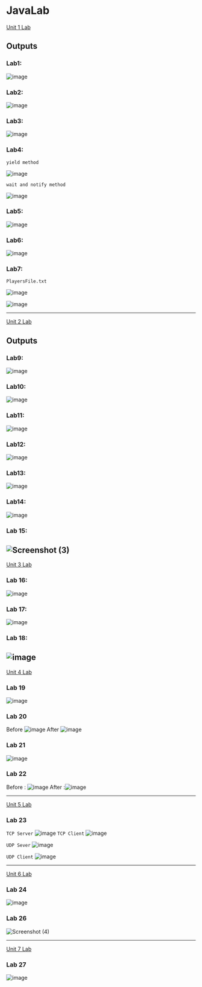 # JavaLab
<a href="https://github.com/Bhandari008/JavaLab/tree/main/Unit_1_Lab/src">Unit 1 Lab</a>

## Outputs

### Lab1:
![image](https://user-images.githubusercontent.com/103937888/225804733-2223973a-adfe-4e45-8a77-a9be51eaeaa2.png)

### Lab2:
![image](https://user-images.githubusercontent.com/103937888/225819053-15e7a9c3-9255-4cce-96b1-8873362777c2.png)

### Lab3:
![image](https://user-images.githubusercontent.com/103937888/225822327-3fe520ac-3ed2-4ddb-8136-6720d66f5954.png)

### Lab4:
`yield method`

![image](https://user-images.githubusercontent.com/103937888/225853563-58d358d6-352f-426e-b39a-504e0e9edb38.png)

`wait and notify method`

![image](https://user-images.githubusercontent.com/103937888/225855679-3b8604c0-ec49-481b-98e5-4e3880c4bcb5.png)


### Lab5:
![image](https://user-images.githubusercontent.com/103937888/225893554-53396c96-ea4b-4dd2-b458-4aa0c77904f0.png)

### Lab6:
![image](https://user-images.githubusercontent.com/103937888/225896437-6951037f-5cb1-4c14-b1d5-966e2cda70ef.png)

### Lab7:
`PlayersFile.txt`

![image](https://user-images.githubusercontent.com/103937888/225899539-5879a104-9965-4cae-b6f3-b323c16b0355.png)


![image](https://user-images.githubusercontent.com/103937888/225899237-5c17dee0-4d53-429c-8a87-8efcc36d6c22.png)

---
<a href="https://github.com/Bhandari008/JavaLab/tree/main/Unit_2_Lab/src">Unit 2 Lab</a>

## Outputs

### Lab9:
![image](https://user-images.githubusercontent.com/103937888/226080754-deca4699-efe9-4058-b215-d4c4f5112398.png)

### Lab10:
![image](https://user-images.githubusercontent.com/103937888/226082261-f30eea64-6c87-49e4-851a-968b826af933.png)

### Lab11:
![image](https://user-images.githubusercontent.com/103937888/226087296-b99112e3-9660-43ec-ab5f-79c415964ccc.png)

### Lab12:
![image](https://user-images.githubusercontent.com/103937888/226087581-c4747f74-39a9-4ca9-9c2c-55886562ada2.png)

### Lab13:
![image](https://user-images.githubusercontent.com/103937888/226090320-e539c245-2e9b-4aa9-86a1-3e2c8fbd3d2e.png)

### Lab14:
![image](https://user-images.githubusercontent.com/103937888/226090603-c6a1f1b4-1869-4a4c-95fc-9db953857ef9.png)

### Lab 15:
![Screenshot (3)](https://user-images.githubusercontent.com/103937888/226091293-572455f7-6a3d-4654-8b34-eb2abe8c5b23.png)
---
<a href="https://github.com/Bhandari008/JavaLab/tree/main/Unit_3_Lab/src">Unit 3 Lab</a>

### Lab 16:
![image](https://user-images.githubusercontent.com/103937888/230755025-13e198ec-231a-42c8-bd7d-f4f5e3891ac5.png)

### Lab 17:
![image](https://user-images.githubusercontent.com/103937888/230755743-162fccef-de6f-4356-b472-a3a4281679df.png)

### Lab 18:
![image](https://user-images.githubusercontent.com/103937888/230755832-a234ff1e-217b-46d2-aacb-e486c6f60c28.png)
---
<a href="https://github.com/Bhandari008/JavaLab/tree/main/Unit_4_Lab/src">Unit 4 Lab</a>

### Lab 19
![image](https://user-images.githubusercontent.com/103937888/230812410-f7b617af-51e5-4a78-827c-7a5ad461e460.png)

### Lab 20
Before
![image](https://user-images.githubusercontent.com/103937888/230827334-a0adb198-0681-4c15-a20c-91e4c5142d06.png)
After
![image](https://user-images.githubusercontent.com/103937888/230827408-db67a5c4-d608-468c-b11f-fe5ad52139bf.png)

### Lab 21
![image](https://user-images.githubusercontent.com/103937888/230829012-b784dab3-26ec-4519-b51a-531ede098004.png)

### Lab 22

Before : ![image](https://user-images.githubusercontent.com/103937888/230830926-ca74cbfb-ba4b-4f25-95eb-8c13e3ba5f05.png)
After :![image](https://user-images.githubusercontent.com/103937888/230830970-42331ce9-b91e-4e68-91ae-2149f21f3e36.png)

---
<a href="https://github.com/Bhandari008/JavaLab/tree/main/Unit_5_Lab/src">Unit 5 Lab</a>

### Lab 23
`TCP Server`
![image](https://user-images.githubusercontent.com/103937888/230837025-5cad7a81-f1f1-47ff-8467-260a53e7a5e5.png)
`TCP Client`
![image](https://user-images.githubusercontent.com/103937888/230837124-460dd600-a2db-4dfd-acbd-51f87cb0a1d4.png)

`UDP Sever`
![image](https://user-images.githubusercontent.com/103937888/230837247-94234ff8-b062-48f9-9991-69d10fabb96b.png)

`UDP Client`
![image](https://user-images.githubusercontent.com/103937888/230837278-8a67e4a9-fc26-4f94-a9f1-de47ea2f96c3.png)

---
<a href="https://github.com/Bhandari008/JavaLab/tree/main/Unit_6_Lab/src">Unit 6 Lab</a>

### Lab 24
![image](https://user-images.githubusercontent.com/103937888/231036050-0a6a8a34-687c-4945-82a1-86d4e83d6b12.png)

### Lab 26
![Screenshot (4)](https://user-images.githubusercontent.com/103937888/231036230-43e8c28d-d3e9-4d6a-bfad-e5c0e4ec0ee5.png)

----
<a href="https://github.com/Bhandari008/JavaLab/tree/main/Unit_6_Lab/src">Unit 7 Lab</a>
### Lab 27
![image](https://user-images.githubusercontent.com/103937888/231041026-1313e1a8-139c-4676-923a-98bcae611e90.png)
















